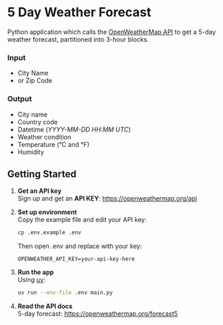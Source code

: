 # 5 Day Weather Forecast
Python application which calls the [OpenWeatherMap API](https://openweathermap.org/api) to get a 5-day weather forecast, partitioned into 3-hour blocks.

### Input
* City Name
* or Zip Code

### Output
* City name
* Country code
* Datetime (*YYYY-MM-DD HH:MM UTC*)
* Weather condition
* Temperature (°C and °F)
* Humidity

## Getting Started

1. **Get an API key**  
   Sign up and get an **API KEY**: https://openweathermap.org/api

2. **Set up environment**  
   Copy the example file and edit your API key:

   ```bash
   cp .env.example .env
   ```

   Then open .env and replace with your key:
   ```env
   OPENWEATHER_API_KEY=your-api-key-here
   ```

3. **Run the app**  
   Using [uv](https://docs.astral.sh/uv):
   ~~~bash
   uv run --env-file .env main.py
   ~~~

4. **Read the API docs**  
   5-day forecast: https://openweathermap.org/forecast5

